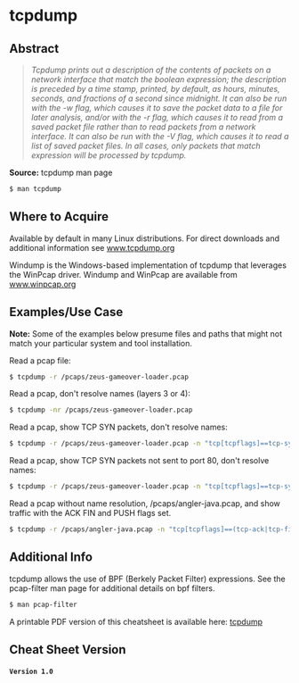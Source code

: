 tcpdump
========

Abstract
--------

> *Tcpdump prints out a description of the contents of packets on a network interface that match the boolean expression; the description is preceded by a time stamp, printed, by default, as hours, minutes, seconds, and fractions of a second since midnight. It can also be run with the -w flag, which causes it to save the packet data to a file for later analysis, and/or with the -r flag, which causes it to read from a saved packet file rather than to read packets from a network interface. It can also be run with the -V flag, which causes it to read a list of saved packet files. In all cases, only packets that match expression will be processed by tcpdump.*

**Source:** tcpdump man page

```bash
$ man tcpdump
```

Where to Acquire
---------

Available by default in many Linux distributions. For direct downloads and additional information see <a href='http://www.tcpdump.org/' target='_blank'>www.tcpdump.org</a> 

Windump is the Windows-based implementation of tcpdump that leverages the WinPcap driver. Windump and WinPcap are available from <a href='http://www.winpcap.org/' target='_blank'>www.winpcap.org</a>



Examples/Use Case
---------

**Note:** Some of the examples below presume files and paths that might not match your particular system and tool installation.


Read a pcap file:
```bash
$ tcpdump -r /pcaps/zeus-gameover-loader.pcap
```

Read a pcap, don't resolve names (layers 3 or 4):
```bash
$ tcpdump -nr /pcaps/zeus-gameover-loader.pcap
```

Read a pcap, show TCP SYN packets, don't resolve names:
```bash
$ tcpdump -r /pcaps/zeus-gameover-loader.pcap -n "tcp[tcpflags]==tcp-syn"
```

Read a pcap, show TCP SYN packets not sent to port 80, don't resolve names:
```bash
$ tcpdump -r /pcaps/zeus-gameover-loader.pcap -n "tcp[tcpflags]==tcp-syn and not tcp dst port 80"
```

Read a pcap without name resolution, /pcaps/angler-java.pcap, and show traffic with the ACK FIN and PUSH flags set. 
```bash
$ tcpdump -r /pcaps/angler-java.pcap -n "tcp[tcpflags]==(tcp-ack|tcp-fin|tcp-push)"
```

Additional Info
--------------
tcpdump allows the use of BPF (Berkely Packet Filter) expressions. See the pcap-filter man page for additional details on bpf filters.

```bash
$ man pcap-filter
```

A printable PDF version of this cheatsheet is available here:
[tcpdump](pdfs/tcpdump.pdf)


Cheat Sheet Version
--------------
#### **`Version 1.0`**

